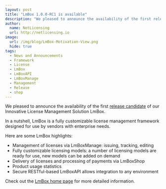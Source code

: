 ```yaml
---
layout: post
title: "LmBox 1.0.0-RC1 is available"
description: "We pleased to announce the availability of the first release candidate of our Innovative License Management Solution LmBox"
author:
  name: NetLicensing
  url: http://netlicensing.io
image:
  url: /img/blog/LmBox-Motivation-View.png
  hide: true
tags:
  - News and Announcements
  - Framework
  - License
  - LmBox
  - LmBoxAPI
  - LmBoxManage
  - Management
  - Release
  - shop
---
```


We pleased to announce the availability of the first <a title="Release Notes - LmBox 1.0.0-RC1" href="https://www.labs64.de/confluence/x/wQCo" target="_blank">release candidate</a> of our Innovative License Management Solution LmBox.

In a nutshell, LmBox is a fully customizable license management framework designed for use by vendors with enterprise needs.

Here are some LmBox highlights:

  * Management of licenses via LmBoxManage: issuing, tracking, editing
  * Fully customizable licensing models: a number of licensing models are ready for use, new models can be added on demand
  * Delivery of licenses and processing of payments via LmBoxShop
  * Product usage statistics
  * Secure RESTful-based LmBoxAPI allows integration to any environment

Check out the <a title="LmBox - Innovative License Management Solution" href="http://netlicensing.io">LmBox home page</a> for more detailed information.
